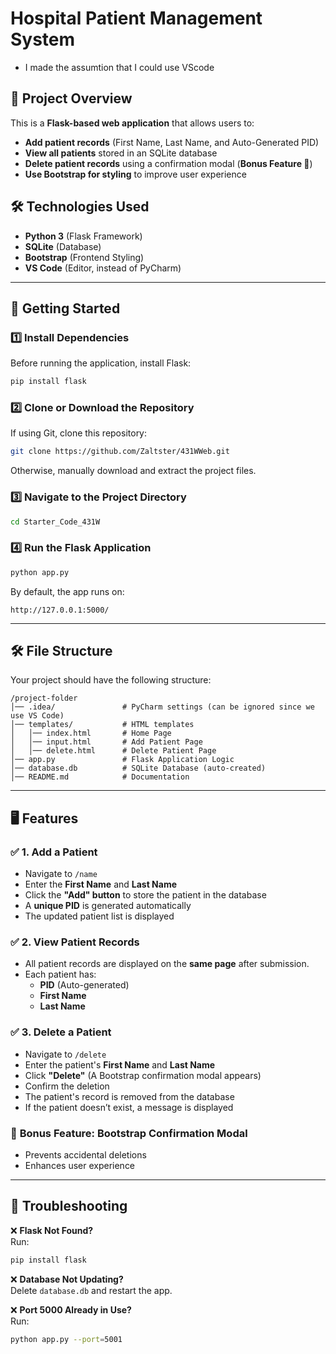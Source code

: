 # Hospital Patient Management System

- I made the assumtion that I could use VScode

## 📌 Project Overview

This is a **Flask-based web application** that allows users to:

- **Add patient records** (First Name, Last Name, and Auto-Generated PID)
- **View all patients** stored in an SQLite database
- **Delete patient records** using a confirmation modal (**Bonus Feature 🎉**)
- **Use Bootstrap for styling** to improve user experience

## 🛠 Technologies Used

- **Python 3** (Flask Framework)
- **SQLite** (Database)
- **Bootstrap** (Frontend Styling)
- **VS Code** (Editor, instead of PyCharm)

---

## 🚀 Getting Started

### **1️⃣ Install Dependencies**

Before running the application, install Flask:

```sh
pip install flask
```

### **2️⃣ Clone or Download the Repository**

If using Git, clone this repository:

```sh
git clone https://github.com/Zaltster/431WWeb.git
```

Otherwise, manually download and extract the project files.

### **3️⃣ Navigate to the Project Directory**

```sh
cd Starter_Code_431W
```

### **4️⃣ Run the Flask Application**

```sh
python app.py
```

By default, the app runs on:

```
http://127.0.0.1:5000/
```

---

## 🛠 File Structure

Your project should have the following structure:

```
/project-folder
│── .idea/               # PyCharm settings (can be ignored since we use VS Code)
│── templates/           # HTML templates
│   │── index.html       # Home Page
│   │── input.html       # Add Patient Page
│   │── delete.html      # Delete Patient Page
│── app.py               # Flask Application Logic
│── database.db          # SQLite Database (auto-created)
│── README.md            # Documentation
```

---

## 🖥 Features

### ✅ **1. Add a Patient**

- Navigate to `/name`
- Enter the **First Name** and **Last Name**
- Click the **"Add" button** to store the patient in the database
- A **unique PID** is generated automatically
- The updated patient list is displayed

### ✅ **2. View Patient Records**

- All patient records are displayed on the **same page** after submission.
- Each patient has:
  - **PID** (Auto-generated)
  - **First Name**
  - **Last Name**

### ✅ **3. Delete a Patient**

- Navigate to `/delete`
- Enter the patient's **First Name** and **Last Name**
- Click **"Delete"** (A Bootstrap confirmation modal appears)
- Confirm the deletion
- The patient's record is removed from the database
- If the patient doesn’t exist, a message is displayed

### 🎉 **Bonus Feature: Bootstrap Confirmation Modal**

- Prevents accidental deletions
- Enhances user experience

---

## 📌 Troubleshooting

❌ **Flask Not Found?**  
Run:

```sh
pip install flask
```

❌ **Database Not Updating?**  
Delete `database.db` and restart the app.

❌ **Port 5000 Already in Use?**  
Run:

```sh
python app.py --port=5001
```
